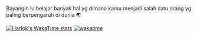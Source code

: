 Bayangin lu belajar banyak hal yg dimana kamu menjadi salah satu orang yg paling berpengaruh di dunia 🌏

[![Harlok's WakaTime stats](https://github-readme-stats.vercel.app/api/wakatime?username=https://wakatime.com/@pepeng28)](https://wakatime.com/@f011cb10-c805-44a8-b0e1-2c53997e3e07)
[![wakatime](https://wakatime.com/badge/user/f011cb10-c805-44a8-b0e1-2c53997e3e07.svg)](https://wakatime.com/@f011cb10-c805-44a8-b0e1-2c53997e3e07)
